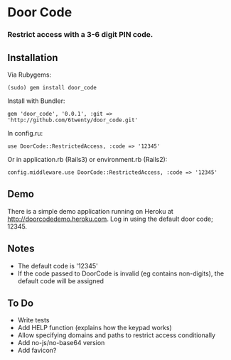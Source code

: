 Door Code
=========

### Restrict access with a 3-6 digit PIN code.

## Installation

Via Rubygems:

    (sudo) gem install door_code

Install with Bundler:

    gem 'door_code', '0.0.1', :git => 'http://github.com/6twenty/door_code.git'
    
In config.ru:

    use DoorCode::RestrictedAccess, :code => '12345'
    
Or in application.rb (Rails3) or environment.rb (Rails2):

    config.middleware.use DoorCode::RestrictedAccess, :code => '12345'

## Demo

There is a simple demo application running on Heroku at http://doorcodedemo.heroku.com. Log in using the default door code; 12345.

## Notes

* The default code is '12345'
* If the code passed to DoorCode is invalid (eg contains non-digits), the default code will be assigned

## To Do

* Write tests
* Add HELP function (explains how the keypad works)
* Allow specifying domains and paths to restrict access conditionally
* Add no-js/no-base64 version
* Add favicon?
